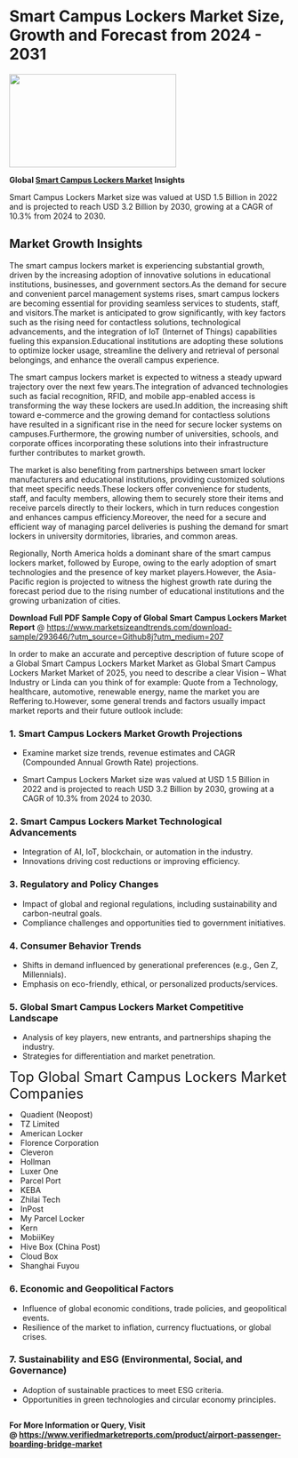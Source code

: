 <H1>Smart Campus Lockers Market Size, Growth and Forecast from 2024 - 2031</H1><img class="aligncenter size-medium wp-image-584254" src="https://thirdeyenews.in/wp-content/uploads/2024/09/Global-Market-Research-300x168.jpeg" alt="" width="300" height="168" /><p><strong>Global&nbsp;<a href="https://www.marketsizeandtrends.com/download-sample/293646/?utm_source=Github8j?utm_medium=207">Smart Campus Lockers Market</a> Insights</strong></p><p>Smart Campus Lockers Market size was valued at USD 1.5 Billion in 2022 and is projected to reach USD 3.2 Billion by 2030, growing at a CAGR of 10.3% from 2024 to 2030.</p><p><h2>Market Growth Insights</h2> <p>The smart campus lockers market is experiencing substantial growth, driven by the increasing adoption of innovative solutions in educational institutions, businesses, and government sectors.As the demand for secure and convenient parcel management systems rises, smart campus lockers are becoming essential for providing seamless services to students, staff, and visitors.The market is anticipated to grow significantly, with key factors such as the rising need for contactless solutions, technological advancements, and the integration of IoT (Internet of Things) capabilities fueling this expansion.Educational institutions are adopting these solutions to optimize locker usage, streamline the delivery and retrieval of personal belongings, and enhance the overall campus experience.</p> <p>The smart campus lockers market is expected to witness a steady upward trajectory over the next few years.The integration of advanced technologies such as facial recognition, RFID, and mobile app-enabled access is transforming the way these lockers are used.In addition, the increasing shift toward e-commerce and the growing demand for contactless solutions have resulted in a significant rise in the need for secure locker systems on campuses.Furthermore, the growing number of universities, schools, and corporate offices incorporating these solutions into their infrastructure further contributes to market growth.</p> <p>The market is also benefiting from partnerships between smart locker manufacturers and educational institutions, providing customized solutions that meet specific needs.These lockers offer convenience for students, staff, and faculty members, allowing them to securely store their items and receive parcels directly to their lockers, which in turn reduces congestion and enhances campus efficiency.Moreover, the need for a secure and efficient way of managing parcel deliveries is pushing the demand for smart lockers in university dormitories, libraries, and common areas.</p> <p>Regionally, North America holds a dominant share of the smart campus lockers market, followed by Europe, owing to the early adoption of smart technologies and the presence of key market players.However, the Asia-Pacific region is projected to witness the highest growth rate during the forecast period due to the rising number of educational institutions and the growing urbanization of cities.</p> <p><span class=""><strong>Download Full PDF Sample Copy of Global Smart Campus Lockers Market Report</strong> @ <a href="https://www.marketsizeandtrends.com/download-sample/293646/?utm_source=Github8j?utm_medium=207" target="_blank">https://www.marketsizeandtrends.com/download-sample/293646/?utm_source=Github8j?utm_medium=207</a></span></p><p>In order to make an accurate and perceptive description of future scope of a Global&nbsp;Smart Campus Lockers Market Market as Global&nbsp;Smart Campus Lockers Market Market of 2025, you need to describe a clear Vision &ndash; What Industry or Linda can you think of for example: Quote from a Technology, healthcare, automotive, renewable energy, name the market you are Reffering to.However, some general trends and factors usually impact market reports and their future outlook include:</p><h3>1.&nbsp;<strong>Smart Campus Lockers Market Growth Projections</strong></h3><ul><li>Examine market size trends, revenue estimates and CAGR (Compounded Annual Growth Rate) projections.</li><li><p>Smart Campus Lockers Market size was valued at USD 1.5 Billion in 2022 and is projected to reach USD 3.2 Billion by 2030, growing at a CAGR of 10.3% from 2024 to 2030.</p></li></ul><h3>2.&nbsp;<strong>Smart Campus Lockers Market Technological Advancements</strong></h3><ul><li>Integration of AI, IoT, blockchain, or automation in the industry.</li><li>Innovations driving cost reductions or improving efficiency.</li></ul><h3>3.&nbsp;<strong>Regulatory and Policy Changes</strong></h3><ul><li>Impact of global and regional regulations, including sustainability and carbon-neutral goals.</li><li>Compliance challenges and opportunities tied to government initiatives.</li></ul><h3>4.&nbsp;<strong>Consumer Behavior Trends</strong></h3><ul><li>Shifts in demand influenced by generational preferences (e.g., Gen Z, Millennials).</li><li>Emphasis on eco-friendly, ethical, or personalized products/services.</li></ul><h3>5.&nbsp;<strong>Global Smart Campus Lockers Market Competitive Landscape</strong></h3><ul><li>Analysis of key players, new entrants, and partnerships shaping the industry.</li><li>Strategies for differentiation and market penetration.</li></ul><p data-pm-slice="1 1 []"><span style="color: inherit; font-family: inherit; font-size: 25px;">Top Global Smart Campus Lockers Market Companies</span></p><div class="" data-test-id=""><p><li>Quadient (Neopost)</li><li> TZ Limited</li><li> American Locker</li><li> Florence Corporation</li><li> Cleveron</li><li> Hollman</li><li> Luxer One</li><li> Parcel Port</li><li> KEBA</li><li> Zhilai Tech</li><li> InPost</li><li> My Parcel Locker</li><li> Kern</li><li> MobiiKey</li><li> Hive Box (China Post)</li><li> Cloud Box</li><li> Shanghai Fuyou</li></p></div><h3>6.&nbsp;<strong>Economic and Geopolitical Factors</strong></h3><ul><li>Influence of global economic conditions, trade policies, and geopolitical events.</li><li>Resilience of the market to inflation, currency fluctuations, or global crises.</li></ul><h3>7.&nbsp;<strong>Sustainability and ESG (Environmental, Social, and Governance)</strong></h3><ul><li>Adoption of sustainable practices to meet ESG criteria.</li><li>Opportunities in green technologies and circular economy principles.</li></ul><h2><strong style="font-size: 14px;">For More Information or Query, Visit @&nbsp;</strong><a style="background-color: #ffffff; font-size: 14px;" href="https://www.marketsizeandtrends.com/report/smart-campus-lockers-market/" target="_blank">https://www.verifiedmarketreports.com/product/airport-passenger-boarding-bridge-market</a></h2>